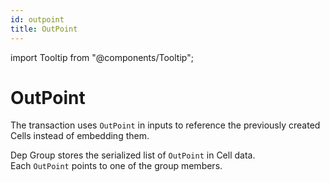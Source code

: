 ```yaml
---
id: outpoint
title: OutPoint
---
```


import Tooltip from "@components/Tooltip";

# OutPoint

The transaction uses `OutPoint` in inputs to reference the previously created Cells instead of embedding them.

<Tooltip>Dep Group</Tooltip>  stores the serialized list of `OutPoint` in Cell data. Each `OutPoint` points to one of the group members.
